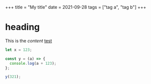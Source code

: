 +++
title = "My title"
date = 2021-09-28
tags = ["tag a", "tag b"]
+++

# heading

This is the _content_ [test](https://example.com)

```js
let x = 123;

const y = (a) => {
  console.log(a + 123);
};

y(321);
```
